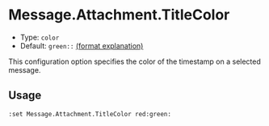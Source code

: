 # Message.Attachment.TitleColor

- Type: `color`
- Default: `green::` [(format explanation)](../colors.md)

This configuration option specifies the color of the timestamp on a selected message.

## Usage
`:set Message.Attachment.TitleColor red:green:`
